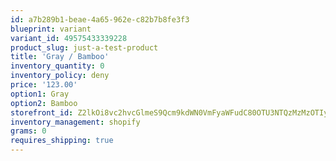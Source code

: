 ```yaml
---
id: a7b289b1-beae-4a65-962e-c82b7b8fe3f3
blueprint: variant
variant_id: 49575433339228
product_slug: just-a-test-product
title: 'Gray / Bamboo'
inventory_quantity: 0
inventory_policy: deny
price: '123.00'
option1: Gray
option2: Bamboo
storefront_id: Z2lkOi8vc2hvcGlmeS9Qcm9kdWN0VmFyaWFudC80OTU3NTQzMzMzOTIyOA==
inventory_management: shopify
grams: 0
requires_shipping: true
---
```

